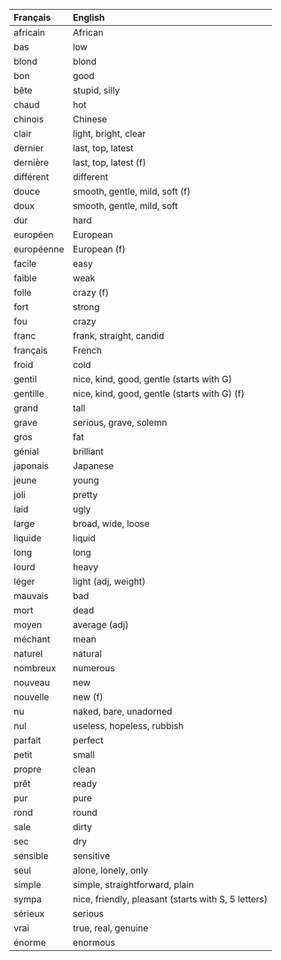 | **Français**   | **English**                                         |
|:---------------|:----------------------------------------------------|
| africain       | African                                             |
| bas            | low                                                 |
| blond          | blond                                               |
| bon            | good                                                |
| bête           | stupid, silly                                       |
| chaud          | hot                                                 |
| chinois        | Chinese                                             |
| clair          | light, bright, clear                                |
| dernier        | last, top, latest                                   |
| dernière       | last, top, latest (f)                               |
| différent      | different                                           |
| douce          | smooth, gentle, mild, soft (f)                      |
| doux           | smooth, gentle, mild, soft                          |
| dur            | hard                                                |
| européen       | European                                            |
| européenne     | European (f)                                        |
| facile         | easy                                                |
| faible         | weak                                                |
| folle          | crazy (f)                                           |
| fort           | strong                                              |
| fou            | crazy                                               |
| franc          | frank, straight, candid                             |
| français       | French                                              |
| froid          | cold                                                |
| gentil         | nice, kind, good, gentle (starts with G)            |
| gentille       | nice, kind, good, gentle (starts with G) (f)        |
| grand          | tall                                                |
| grave          | serious, grave, solemn                              |
| gros           | fat                                                 |
| génial         | brilliant                                           |
| japonais       | Japanese                                            |
| jeune          | young                                               |
| joli           | pretty                                              |
| laid           | ugly                                                |
| large          | broad, wide, loose                                  |
| liquide        | liquid                                              |
| long           | long                                                |
| lourd          | heavy                                               |
| léger          | light (adj, weight)                                 |
| mauvais        | bad                                                 |
| mort           | dead                                                |
| moyen          | average (adj)                                       |
| méchant        | mean                                                |
| naturel        | natural                                             |
| nombreux       | numerous                                            |
| nouveau        | new                                                 |
| nouvelle       | new (f)                                             |
| nu             | naked, bare, unadorned                              |
| nul            | useless, hopeless, rubbish                          |
| parfait        | perfect                                             |
| petit          | small                                               |
| propre         | clean                                               |
| prêt           | ready                                               |
| pur            | pure                                                |
| rond           | round                                               |
| sale           | dirty                                               |
| sec            | dry                                                 |
| sensible       | sensitive                                           |
| seul           | alone, lonely, only                                 |
| simple         | simple, straightforward, plain                      |
| sympa          | nice, friendly, pleasant (starts with S, 5 letters) |
| sérieux        | serious                                             |
| vrai           | true, real, genuine                                 |
| énorme         | enormous                                            |
